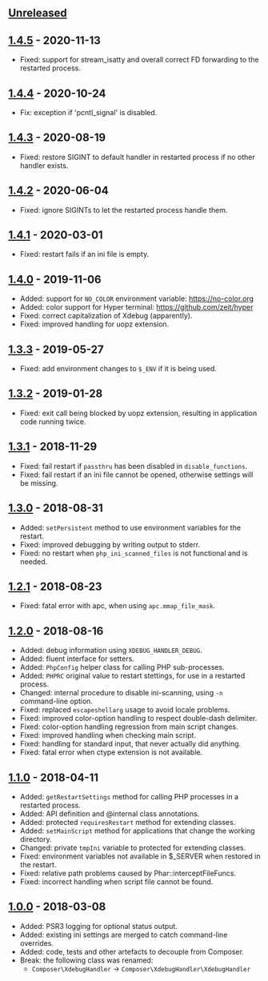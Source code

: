 ## [Unreleased]

## [1.4.5] - 2020-11-13

- Fixed: support for stream_isatty and overall correct FD forwarding to the restarted process.

## [1.4.4] - 2020-10-24

- Fix: exception if 'pcntl_signal' is disabled.

## [1.4.3] - 2020-08-19

- Fixed: restore SIGINT to default handler in restarted process if no other handler exists.

## [1.4.2] - 2020-06-04

- Fixed: ignore SIGINTs to let the restarted process handle them.

## [1.4.1] - 2020-03-01

- Fixed: restart fails if an ini file is empty.

## [1.4.0] - 2019-11-06

- Added: support for `NO_COLOR` environment variable: https://no-color.org
- Added: color support for Hyper terminal: https://github.com/zeit/hyper
- Fixed: correct capitalization of Xdebug (apparently).
- Fixed: improved handling for uopz extension.

## [1.3.3] - 2019-05-27

- Fixed: add environment changes to `$_ENV` if it is being used.

## [1.3.2] - 2019-01-28

- Fixed: exit call being blocked by uopz extension, resulting in application code running twice.

## [1.3.1] - 2018-11-29

- Fixed: fail restart if `passthru` has been disabled in `disable_functions`.
- Fixed: fail restart if an ini file cannot be opened, otherwise settings will be missing.

## [1.3.0] - 2018-08-31

- Added: `setPersistent` method to use environment variables for the restart.
- Fixed: improved debugging by writing output to stderr.
- Fixed: no restart when `php_ini_scanned_files` is not functional and is needed.

## [1.2.1] - 2018-08-23

- Fixed: fatal error with apc, when using `apc.mmap_file_mask`.

## [1.2.0] - 2018-08-16

- Added: debug information using `XDEBUG_HANDLER_DEBUG`.
- Added: fluent interface for setters.
- Added: `PhpConfig` helper class for calling PHP sub-processes.
- Added: `PHPRC` original value to restart stettings, for use in a restarted process.
- Changed: internal procedure to disable ini-scanning, using `-n` command-line option.
- Fixed: replaced `escapeshellarg` usage to avoid locale problems.
- Fixed: improved color-option handling to respect double-dash delimiter.
- Fixed: color-option handling regression from main script changes.
- Fixed: improved handling when checking main script.
- Fixed: handling for standard input, that never actually did anything.
- Fixed: fatal error when ctype extension is not available.

## [1.1.0] - 2018-04-11

- Added: `getRestartSettings` method for calling PHP processes in a restarted process.
- Added: API definition and @internal class annotations.
- Added: protected `requiresRestart` method for extending classes.
- Added: `setMainScript` method for applications that change the working directory.
- Changed: private `tmpIni` variable to protected for extending classes.
- Fixed: environment variables not available in $\_SERVER when restored in the restart.
- Fixed: relative path problems caused by Phar::interceptFileFuncs.
- Fixed: incorrect handling when script file cannot be found.

## [1.0.0] - 2018-03-08

- Added: PSR3 logging for optional status output.
- Added: existing ini settings are merged to catch command-line overrides.
- Added: code, tests and other artefacts to decouple from Composer.
- Break: the following class was renamed:
  - `Composer\XdebugHandler` -> `Composer\XdebugHandler\XdebugHandler`

[unreleased]: https://github.com/composer/xdebug-handler/compare/1.4.5...HEAD
[1.4.5]: https://github.com/composer/xdebug-handler/compare/1.4.4...1.4.5
[1.4.4]: https://github.com/composer/xdebug-handler/compare/1.4.3...1.4.4
[1.4.3]: https://github.com/composer/xdebug-handler/compare/1.4.2...1.4.3
[1.4.2]: https://github.com/composer/xdebug-handler/compare/1.4.1...1.4.2
[1.4.1]: https://github.com/composer/xdebug-handler/compare/1.4.0...1.4.1
[1.4.0]: https://github.com/composer/xdebug-handler/compare/1.3.3...1.4.0
[1.3.3]: https://github.com/composer/xdebug-handler/compare/1.3.2...1.3.3
[1.3.2]: https://github.com/composer/xdebug-handler/compare/1.3.1...1.3.2
[1.3.1]: https://github.com/composer/xdebug-handler/compare/1.3.0...1.3.1
[1.3.0]: https://github.com/composer/xdebug-handler/compare/1.2.1...1.3.0
[1.2.1]: https://github.com/composer/xdebug-handler/compare/1.2.0...1.2.1
[1.2.0]: https://github.com/composer/xdebug-handler/compare/1.1.0...1.2.0
[1.1.0]: https://github.com/composer/xdebug-handler/compare/1.0.0...1.1.0
[1.0.0]: https://github.com/composer/xdebug-handler/compare/d66f0d15cb57...1.0.0
